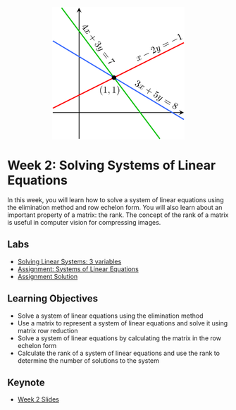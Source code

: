 <div align="center">

<img src="../images/solving-systems-of-linear-equations.png" width="300" alt="Linear Algebra for ML">

</div>

# Week 2: Solving Systems of Linear Equations

In this week, you will learn how to solve a system of linear equations using the elimination method and row echelon form. You will also learn about an important property of a matrix: the rank. The concept of the rank of a matrix is useful in computer vision for compressing images.

## Labs
- [Solving Linear Systems: 3 variables](./notebooks/lab1_w2_solving_linear_systems_3vars.ipynb)
- [Assignment: Systems of Linear Equations](./notebooks/lab2_w2_assignment.ipynb)
- [Assignment Solution](./notebooks/solution/lab2_w2_assignment_solved.ipynb)

## Learning Objectives

- Solve a system of linear equations using the elimination method
- Use a matrix to represent a system of linear equations and solve it using matrix row reduction
- Solve a system of linear equations by calculating the matrix in the row echelon form
- Calculate the rank of a system of linear equations and use the rank to determine the number of solutions to the system

## Keynote

- [Week 2 Slides](./slides/Week2-Linear-Algebra-Keynote.pdf)
